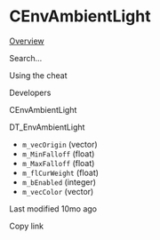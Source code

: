 # CEnvAmbientLight



[Overview](broken-reference)

Search…



Using the cheat



Developers



CEnvAmbientLight

DT\_EnvAmbientLight

* `m_vecOrigin` (vector)
* `m_MinFalloff` (float)
* `m_MaxFalloff` (float)
* `m_flCurWeight` (float)
* `m_bEnabled` (integer)
* `m_vecColor` (vector)



Last modified 10mo ago

Copy link
